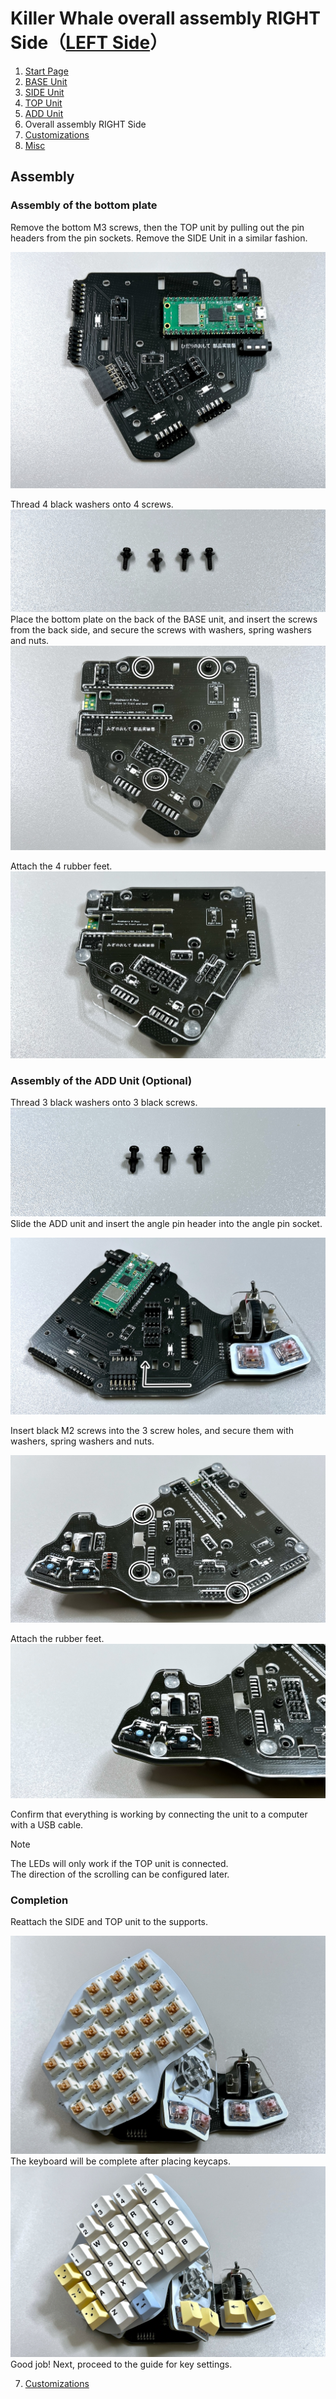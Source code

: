 # Killer Whale overall assembly RIGHT Side（[LEFT Side](../leftside/6_ASSEMBLE.md)）

1. [Start Page](../README_EN.md)
2. [BASE Unit](../rightside/2_BASE.md)
3. [SIDE Unit](../rightside/3_SIDE_TRACKBALL.md)
4. [TOP Unit](../rightside/4_TOP.md)
5. [ADD Unit](../rightside/5_ADD.md)
6. Overall assembly RIGHT Side
7. [Customizations](../rightside/7_CUSTOM.md)
8. [Misc](../rightside/8_MISC.md)

## Assembly
### Assembly of the  bottom plate
Remove the bottom M3 screws, then the TOP unit by pulling out the pin headers from the pin sockets. Remove the SIDE Unit in a similar fashion.

![](../img/6_whole_l/6_1_overall.jpg)  

Thread 4 black washers onto 4 screws.  
![](../img/6_whole_l/6_2_screws_4.jpg)  
Place the bottom plate on the back of the BASE unit, and insert the screws from the back side, and secure the screws with washers, spring washers and nuts.
![](../img/6_whole_l/6_3_bottom.jpg)  

Attach the 4 rubber feet.
![](../img/6_whole_l/6_4_rubber_feet.jpg) 


### Assembly of the ADD Unit (Optional)
Thread 3 black washers onto 3 black screws.  
![](../img/6_whole_l/6_5_screws_3.jpg)  
Slide the ADD unit and insert the angle pin header into the angle pin socket.

![](../img/6_whole_l/6_6_union.jpg)  

Insert black M2 screws into the 3 screw holes, and secure them with washers, spring washers and nuts.

![](../img/6_whole_l/6_7_add_bottom.jpg)  

Attach the rubber feet.
![](../img/6_whole_l/6_8_add_rubber_feet.jpg)  

Confirm that everything is working by connecting the unit to a computer with a USB cable. 
> [!NOTE]
> The LEDs will only work if the TOP unit is connected.  
> The direction of the scrolling can be configured later.

### Completion
Reattach the SIDE and TOP unit to the supports.

![](../img/6_whole_l/6_9_reunion.jpg)  
The keyboard will be complete after placing keycaps.
![](../img/6_whole_l/6_10_complete.jpg)  
Good job!
Next, proceed to the guide for key settings.



7. [Customizations](../rightside/7_CUSTOM.md)
